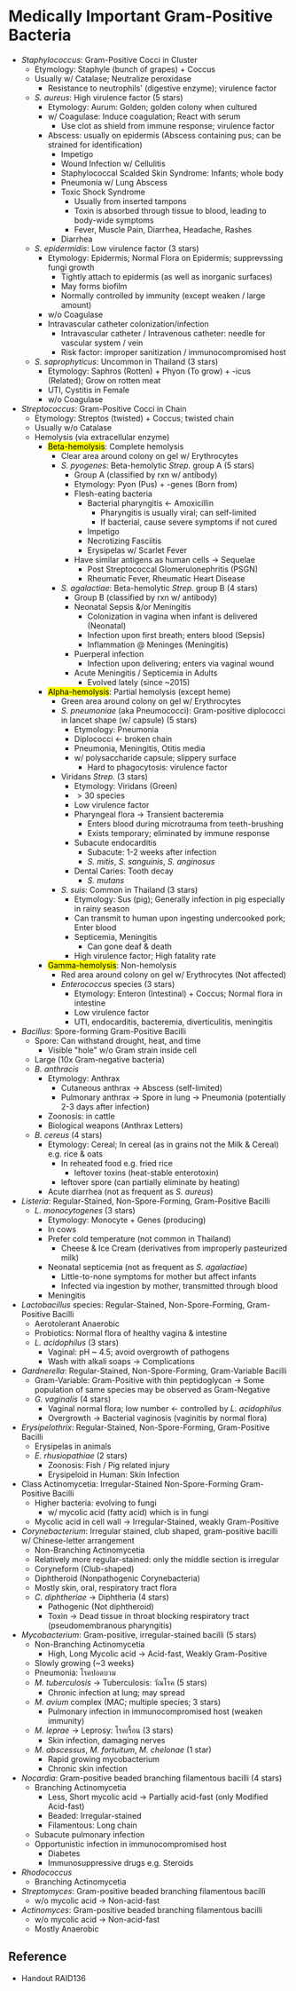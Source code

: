 # Medically Important Gram-Positive Bacteria

* *Staphylococcus*: Gram-Positive Cocci in Cluster
  * Etymology: Staphyle (bunch of grapes) + Coccus
  * Usually w/ Catalase; Neutralize peroxidase
    * Resistance to neutrophils' (digestive enzyme); virulence factor
  * *S. aureus*: High virulence factor (5 stars)
    * Etymology: Aurum: Golden; golden colony when cultured
    * w/ Coagulase: Induce coagulation; React with serum
      * Use clot as shield from immune response; virulence factor
    * Abscess: usually on epidermis (Abscess containing pus; can be strained for identification)
      * Impetigo
      * Wound Infection w/ Cellulitis
      * Staphylococcal Scalded Skin Syndrome: Infants; whole body
      * Pneumonia w/ Lung Abscess
      * Toxic Shock Syndrome
        * Usually from inserted tampons
        * Toxin is absorbed through tissue to blood, leading to body-wide symptoms
        * Fever, Muscle Pain, Diarrhea, Headache, Rashes
      * Diarrhea
  * *S. epidermidis*: Low virulence factor (3 stars)
    * Etymology: Epidermis; Normal Flora on Epidermis; supprevssing fungi growth
      * Tightly attach to epidermis (as well as inorganic surfaces)
      * May forms biofilm
      * Normally controlled by immunity (except weaken / large amount)
    * w/o Coagulase
    * Intravascular catheter colonization/infection
      * Intravascular catheter / Intravenous catheter: needle for vascular system / vein
      * Risk factor: improper sanitization / immunocompromised host
  * *S. saprophyticus*: Uncommon in Thailand (3 stars)
    * Etymology: Saphros (Rotten) + Phyon (To grow) + -icus (Related); Grow on rotten meat
    * UTI, Cystitis in Female
    * w/o Coagulase
* *Streptococcus*: Gram-Positive Cocci in Chain
  * Etymology: Streptos (twisted) + Coccus; twisted chain
  * Usually w/o Catalase
  * Hemolysis (via extracellular enzyme)
    * <mark class="hltr-yellow">Beta-hemolysis</mark>: Complete hemolysis
      * Clear area around colony on gel w/ Erythrocytes
      * *S. pyogenes*: Beta-hemolytic *Strep.* group A (5 stars)
        * Group A (classified by rxn w/ antibody)
        * Etymology: Pyon (Pus) + -genes (Born from)
        * Flesh-eating bacteria
          * Bacterial pharyngitis ← Amoxicillin
            * Pharyngitis is usually viral; can self-limited
            * If bacterial, cause severe symptoms if not cured
          * Impetigo
          * Necrotizing Fasciitis
          * Erysipelas w/ Scarlet Fever
        * Have similar antigens as human cells → Sequelae
          * Post Streptococcal Glomerulonephritis (PSGN)
          * Rheumatic Fever, Rheumatic Heart Disease
      * *S. agalactiae*: Beta-hemolytic *Strep.* group B (4 stars)
        * Group B (classified by rxn w/ antibody)
        * Neonatal Sepsis &/or Meningitis
          * Colonization in vagina when infant is delivered (Neonatal)
          * Infection upon first breath; enters blood (Sepsis)
          * Inflammation @ Meninges (Meningitis)
        * Puerperal infection
          * Infection upon delivering; enters via vaginal wound
        * Acute Meningitis / Septicemia in Adults
          * Evolved lately (since ~2015)
    * <mark class="hltr-green">Alpha-hemolysis</mark>: Partial hemolysis (except heme)
      * Green area around colony on gel w/ Erythrocytes
      * *S. pneumoniae* (aka Pneumococci): Gram-positive diplococci in lancet shape (w/ capsule) (5 stars)
        * Etymology: Pneumonia
        * Diplococci ← broken chain
        * Pneumonia, Meningitis, Otitis media
        * w/ polysaccharide capsule; slippery surface
          * Hard to phagocytosis: virulence factor
      * Viridans *Strep.* (3 stars)
        * Etymology: Viridans (Green)
        * $> 30$ species
        * Low virulence factor
        * Pharyngeal flora → Transient bacteremia
          * Enters blood during microtrauma from teeth-brushing
          * Exists temporary; eliminated by immune response
        * Subacute endocarditis
          * Subacute: 1-2 weeks after infection
          * *S. mitis*, *S. sanguinis*, *S. anginosus*
        * Dental Caries: Tooth decay
          * *S. mutans*
      * *S. suis*: Common in Thailand (3 stars)
        * Etymology: Sus (pig); Generally infection in pig especially in rainy season
        * Can transmit to human upon ingesting undercooked pork; Enter blood
        * Septicemia, Meningitis
          * Can gone deaf & death
        * High virulence factor; High fatality rate
    * <mark class="hltr-red">Gamma-hemolysis</mark>: Non-hemolysis
      * Red area around colony on gel w/ Erythrocytes (Not affected)
      * *Enterococcus* species (3 stars)
        * Etymology: Enteron (Intestinal) + Coccus; Normal flora in intestine
        * Low virulence factor
        * UTI, endocarditis, bacteremia, diverticulitis, meningitis
* *Bacillus*: Spore-forming Gram-Positive Bacilli
  * Spore: Can withstand drought, heat, and time
    * Visible "hole" w/o Gram strain inside cell
  * Large (10x Gram-negative bacteria)
  * *B. anthracis*
    * Etymology: Anthrax
      * Cutaneous anthrax → Abscess (self-limited)
      * Pulmonary anthrax → Spore in lung → Pneumonia (potentially 2-3 days after infection)
    * Zoonosis: in cattle
    * Biological weapons (Anthrax Letters)
  * *B. cereus* (4 stars)
    * Etymology: Cereal; In cereal (as in grains not the Milk & Cereal) e.g. rice & oats
      * In reheated food e.g. fried rice
        * leftover toxins (heat-stable enterotoxin)
      * leftover spore (can partially eliminate by heating)
    * Acute diarrhea (not as frequent as *S. aureus*)
* *Listeria*: Regular-Stained, Non-Spore-Forming, Gram-Positive Bacilli
  * *L. monocytogenes* (3 stars)
    * Etymology: Monocyte + Genes (producing)
    * In cows
    * Prefer cold temperature (not common in Thailand)
      * Cheese & Ice Cream (derivatives from improperly pasteurized milk)
    * Neonatal septicemia (not as frequent as *S. agalactiae*)
      * Little-to-none symptoms for mother but affect infants
      * Infected via ingestion by mother, transmitted through blood
    * Meningitis
* *Lactobacillus* species: Regular-Stained, Non-Spore-Forming, Gram-Positive Bacilli
  * Aerotolerant Anaerobic
  * Probiotics: Normal flora of healthy vagina & intestine
  * *L. acidophilus* (3 stars)
    * Vaginal: pH ~ 4.5; avoid overgrowth of pathogens
    * Wash with alkali soaps → Complications
* *Gardnerella*: Regular-Stained, Non-Spore-Forming, Gram-Variable Bacilli
  * Gram-Variable: Gram-Positive with thin peptidoglycan → Some population of same species may be observed as Gram-Negative
  * *G. vaginalis* (4 stars)
    * Vaginal normal flora; low number ← controlled by *L. acidophilus*
    * Overgrowth → Bacterial vaginosis (vaginitis by normal flora)
* *Erysipelothrix*: Regular-Stained, Non-Spore-Forming, Gram-Positive Bacilli
  * Erysipelas in animals
  * *E. rhusiopathiae* (2 stars)
    * Zoonosis: Fish / Pig related injury
    * Erysipeloid in Human: Skin Infection
* Class Actinomycetia: Irregular-Stained Non-Spore-Forming Gram-Positive Bacilli
  * Higher bacteria: evolving to fungi
    * w/ mycolic acid (fatty acid) which is in fungi
  * Mycolic acid in cell wall → Irregular-Stained, weakly Gram-Positive
* *Corynebacterium*: Irregular stained, club shaped, gram-positive bacilli w/ Chinese-letter arrangement
  * Non-Branching Actinomycetia
  * Relatively more regular-stained: only the middle section is irregular
  * Coryneform (Club-shaped)
  * Diphtheroid (Nonpathogenic Corynebacteria)
  * Mostly skin, oral, respiratory tract flora
  * *C. diphtheriae* → Diphtheria (4 stars)
    * Pathogenic (Not diphtheroid)
    * Toxin → Dead tissue in throat blocking respiratory tract (pseudomembranous pharyngitis)
* *Mycobacterium*: Gram-positive, irregular-stained bacilli (5 stars)
  * Non-Branching Actinomycetia
    * High, Long Mycolic acid → Acid-fast, Weakly Gram-Positive
  * Slowly growing (~3 weeks)
  * Pneumonia: โรคปอดบวม
  * *M. tuberculosis* → Tuberculosis: วัณโรค (5 stars)
    * Chronic infection at lung; may spread
  * *M. avium* complex (MAC; multiple species; 3 stars)
    * Pulmonary infection in immunocompromised host (weaken immunity)
  * *M. leprae* → Leprosy: โรคเรื้อน (3 stars)
    * Skin infection, damaging nerves
  * *M. abscessus*, *M. fortuitum*, *M. chelonae* (1 star)
    * Rapid growing mycobacterium
    * Chronic skin infection
* *Nocardia*: Gram-positive beaded branching filamentous bacilli (4 stars)
  * Branching Actinomycetia
    * Less, Short mycolic acid → Partially acid-fast (only Modified Acid-fast)
    * Beaded: Irregular-stained
    * Filamentous: Long chain
  * Subacute pulmonary infection
  * Opportunistic infection in immunocompromised host
    * Diabetes
    * Immunosuppressive drugs e.g. Steroids
* *Rhodococcus*
  * Branching Actinomycetia
* *Streptomyces*: Gram-positive beaded branching filamentous bacilli
  * w/o mycolic acid → Non-acid-fast
* *Actinomyces*: Gram-positive beaded branching filamentous bacilli
  * w/o mycolic acid → Non-acid-fast
  * Mostly Anaerobic

## Reference

* Handout RAID136
